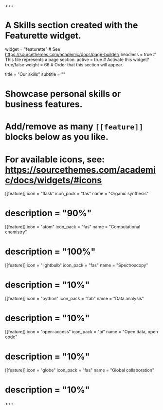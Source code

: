 +++
# A Skills section created with the Featurette widget.
widget = "featurette"  # See https://sourcethemes.com/academic/docs/page-builder/
headless = true  # This file represents a page section.
active = true  # Activate this widget? true/false
weight = 66  # Order that this section will appear.

title = "Our skills"
subtitle = ""

# Showcase personal skills or business features.
# 
# Add/remove as many `[[feature]]` blocks below as you like.
# 
# For available icons, see: https://sourcethemes.com/academic/docs/widgets/#icons

[[feature]]
  icon = "flask"
  icon_pack = "fas"
  name = "Organic synthesis"
#  description = "90%"

[[feature]]
  icon = "atom"
  icon_pack = "fas"
  name = "Computational chemistry"
#  description = "100%"  
  
[[feature]]
  icon = "lightbulb"
  icon_pack = "fas"
  name = "Spectroscopy"
#  description = "10%"



[[feature]]
  icon = "python"
  icon_pack = "fab"
  name = "Data analysis"
#  description = "10%"

[[feature]]
  icon = "open-access"
  icon_pack = "ai"
  name = "Open data, open code"
#  description = "10%"

[[feature]]
  icon = "globe"
  icon_pack = "fas"
  name = "Global collaboration"
#  description = "10%"

+++
